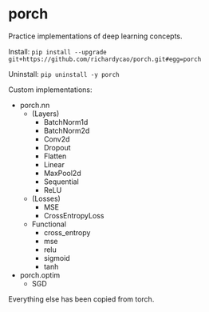 # porch

Practice implementations of deep learning concepts.

Install: `pip install --upgrade git+https://github.com/richardycao/porch.git#egg=porch`

Uninstall: `pip uninstall -y porch`

Custom implementations:
- porch.nn
    - (Layers)
        - BatchNorm1d
        - BatchNorm2d
        - Conv2d
        - Dropout
        - Flatten
        - Linear
        - MaxPool2d
        - Sequential
        - ReLU
    - (Losses)
        - MSE
        - CrossEntropyLoss
    - Functional
        - cross_entropy
        - mse
        - relu
        - sigmoid
        - tanh
- porch.optim
    - SGD

Everything else has been copied from torch.
